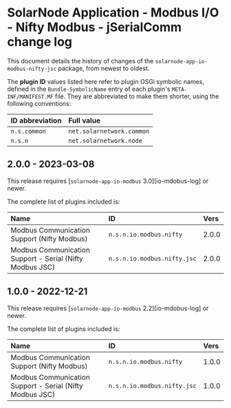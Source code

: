 # SolarNode Application - Modbus I/O - Nifty Modbus - jSerialComm change log

This document details the history of changes of the `solarnode-app-io-modbus-nifty-jsc` package,
from newest to oldest.

The **plugin ID** values listed here refer to plugin OSGi symbolic names, defined in the
`Bundle-SymbolicName` entry of each plugin's `META-INF/MANIFEST.MF` file. They are abbreviated to
make them shorter, using the following conventions:

| ID abbreviation | Full value                |
|:----------------|:--------------------------|
| `n.s.common`    | `net.solarnetwork.common` |
| `n.s.n`         | `net.solarnetwork.node`   |

## 2.0.0 - 2023-03-08

This release requires [`solarnode-app-io-modbus` 3.0][io-mdobus-log] or newer.

The complete list of plugins included is:

| Name                                                     | ID                          | Vers  |
|:---------------------------------------------------------|:----------------------------|:------|
| Modbus Communication Support (Nifty Modbus)              | `n.s.n.io.modbus.nifty`     | 2.0.0 |
| Modbus Communication Support - Serial (Nifty Modbus JSC) | `n.s.n.io.modbus.nifty.jsc` | 2.0.0 |


## 1.0.0 - 2022-12-21

This release requires [`solarnode-app-io-modbus` 2.2][io-mdobus-log] or newer.

The complete list of plugins included is:

| Name                                                     | ID                          | Vers  |
|:---------------------------------------------------------|:----------------------------|:------|
| Modbus Communication Support (Nifty Modbus)              | `n.s.n.io.modbus.nifty`     | 1.0.0 |
| Modbus Communication Support - Serial (Nifty Modbus JSC) | `n.s.n.io.modbus.nifty.jsc` | 1.0.0 |

[io-modbus-log]: ../../solarnode-app-io-modbus/debian/CHANGELOG.md
